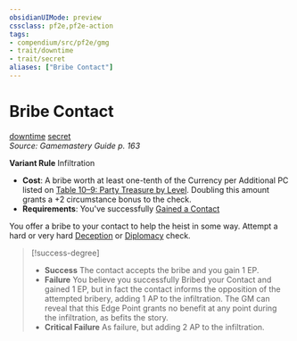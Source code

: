 ```yaml
---
obsidianUIMode: preview
cssclass: pf2e,pf2e-action
tags:
- compendium/src/pf2e/gmg
- trait/downtime
- trait/secret
aliases: ["Bribe Contact"]
---
```

# Bribe Contact
[downtime](../traits/downtime.md)  [secret](../traits/secret.md)  
*Source: Gamemastery Guide p. 163*  

**Variant Rule** Infiltration
- **Cost**: A bribe worth at least one-tenth of the Currency per Additional PC listed on [Table 10–9: Party Treasure by Level](../tables/party-treasure-by-level.md). Doubling this amount grants a +2 circumstance bonus to the check.
- **Requirements**: You've successfully [Gained a Contact](gain-contact-gmg.md)

You offer a bribe to your contact to help the heist in some way. Attempt a hard or very hard [Deception](../../compendium/skills.md#Deception) or [Diplomacy](../../compendium/skills.md#Diplomacy) check.

> [!success-degree] 
> - **Success** The contact accepts the bribe and you gain 1 EP.
> - **Failure** You believe you successfully Bribed your Contact and gained 1 EP, but in fact the contact informs the opposition of the attempted bribery, adding 1 AP to the infiltration. The GM can reveal that this Edge Point grants no benefit at any point during the infiltration, as befits the story.
> - **Critical Failure** As failure, but adding 2 AP to the infiltration.